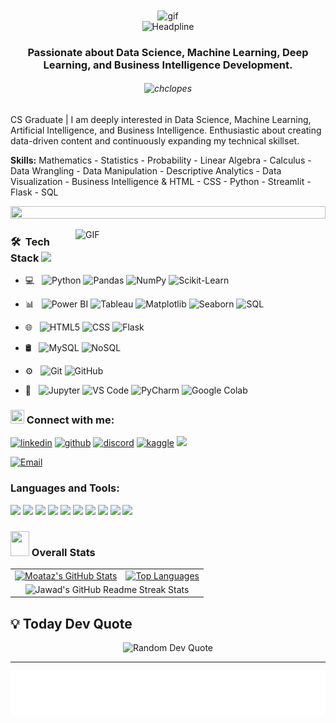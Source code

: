 <div align=center>
    <img alt="gif" align="center" src="git.gif" width=300 height=300/>
</div>
<!-- Title -->
<div align=center>
    <img src="https://readme-typing-svg.herokuapp.com?color=%236FDA44&size=32&center=true&vCenter=true&width=600&height=50&lines=Hi+there+I'm+Muhammad+Jawad+%F0%9F%91%8B;ML+and+DL+Learner;Passionate+Data+and+BI+Developer;Python+language+Enthusiast" alt="Headpline" />
</div>

<!-- sub-line -->
<h3 align="center">Passionate about Data Science, Machine Learning, Deep Learning, and Business Intelligence Development.</h3>

<!-- viewers counter -->
<h6 align="center"><img src="https://komarev.com/ghpvc/?username=mj-awad17&label=Profile%20views&color=0e75b6&style=flat" alt="chclopes"/><br></h6>

<!-- Profile -->
<!-- <p align="center">
  <a href="https://moatazelmesmary.vercel.app/" target="_blank">
    <img src="https://img.shields.io/badge/-🌐 Visit%20My%20Portfolio-0e75b6?style=for-the-badge&logo=google-chrome&logoColor=white" alt="Portfolio Badge">
  </a>
</p> -->

<!-- twitter/x.com -->
<!-- <p align="left">
  <a href="https://twitter.com/intent/follow?original_referer=https%3A%2F%2Fgithub.com%2FMoatazElmesmary&screen_name=MoatazElmesmary" target="_blank">
    <img src="https://img.shields.io/twitter/follow/MoatazElmesmary?color=1DA1F2&logo=twitter&style=for-the-badge" alt="Follow on Twitter">
  </a>
</p> -->

CS Graduate | I am deeply interested in Data Science, Machine Learning, Artificial Intelligence, and Business Intelligence. Enthusiastic about creating data-driven content and continuously expanding my technical skillset.

**Skills:**  Mathematics - Statistics - Probability - Linear Algebra - Calculus - Data Wrangling - Data Manipulation - Descriptive Analytics - Data Visualization - Business Intelligence & HTML - CSS - Python - Streamlit - Flask - SQL

<p align="center">
  <img src="https://i.imgur.com/dBaSKWF.gif" height="20" width="100%">
</p>
<img align="right" width="400" alt="GIF" src="https://blog.cloudlayer.io/content/images/2020/12/coding-freak.gif"/>

<h3> 🛠 &nbsp;Tech Stack <img src="https://media.giphy.com/media/j2pOGeGYKe2xCCKwfi/giphy.gif" width="40"></h3>

- 💻 &nbsp;
  ![Python](https://img.shields.io/badge/-Python-333333?style=flat&logo=python)
  ![Pandas](https://img.shields.io/badge/Pandas-150458?style=flat-square&logo=pandas&logoColor=white)
  ![NumPy](https://img.shields.io/badge/Numpy-013243?style=flat-square&logo=numpy&logoColor=white)
  ![Scikit-Learn](https://img.shields.io/badge/Scikit--Learn-F7931E?style=flat-square&logo=scikit-learn&logoColor=white)
  <!-- ![TensorFlow](https://img.shields.io/badge/TensorFlow-FF6F00?style=flat-square&logo=tensorflow&logoColor=white) -->
  <!-- ![OpenCV](https://img.shields.io/badge/-OpenCV-333333?style=flat&logo=OpenCV) -->


- 📊 &nbsp;
  ![Power BI](https://img.shields.io/badge/Power%20BI-F2C811?style=flat-square)
  ![Tableau](https://img.shields.io/badge/Tableau-E97627?style=flat-square)
  ![Matplotlib](https://img.shields.io/badge/Matplotlib-11557C?style=flat-square)
  ![Seaborn](https://img.shields.io/badge/Seaborn-008080?style=flat-square)
  ![SQL](https://img.shields.io/badge/SQL-4479A1?style=flat-square&logo=mysql&logoColor=white)
  <!-- ![SSIS](https://img.shields.io/badge/SSIS-4479A1?style=flat-square&logo=sql-server&logoColor=white) -->
  <!-- ![SSRS](https://img.shields.io/badge/SSRS-4479A1?style=flat-square&logo=sql-server&logoColor=white) -->
  <!-- ![SSAS](https://img.shields.io/badge/SSAS-4479A1?style=flat-square&logo=sql-server&logoColor=white) -->

- 🌐 &nbsp;
  ![HTML5](https://img.shields.io/badge/-HTML5-333333?style=flat&logo=HTML5)
  ![CSS](https://img.shields.io/badge/-CSS-333333?style=flat&logo=CSS3&logoColor=1572B6)
  ![Flask](https://img.shields.io/badge/-Flask-333333?style=flat&logo=flask)

- 🛢 &nbsp;
  ![MySQL](https://img.shields.io/badge/-MySQL-333333?style=flat&logo=mysql)
  ![NoSQL](https://img.shields.io/badge/-NoSQL-333333?style=flat&logo=nosql)

- ⚙️ &nbsp;
  ![Git](https://img.shields.io/badge/-Git-333333?style=flat&logo=git)
  ![GitHub](https://img.shields.io/badge/-GitHub-333333?style=flat&logo=github)

- 🔧 &nbsp;
  ![Jupyter](https://img.shields.io/badge/Jupyter-F37626?style=flat-square&logo=Jupyter&logoColor=white)
  ![VS Code](https://img.shields.io/badge/-VS%20Code-333333?style=flat&logo=visual-studio-code&logoColor=007ACC)
  ![PyCharm](https://img.shields.io/badge/-PyCharm-333333?style=flat&logo=pycharm&logoColor=007ACC)
  ![Google Colab](https://img.shields.io/badge/Google%20Colab-F9AB00?style=flat-square&logo=google-colab&logoColor=white)

<h3 align="left"><img src="https://media.giphy.com/media/5WJ6SOKeNKrSzblU4R/giphy.gif" width=22 height=22> Connect with me:</h3>

[<img src='https://cdn3.iconfinder.com/data/icons/capsocial-round/500/linkedin-64.png' alt='linkedin' height='40'>](https://www.linkedin.com/in/mjawad17/)
[<img src='https://cdn4.iconfinder.com/data/icons/social-media-logos-6/512/71-github-64.png' alt='github' height='40'>](https://github.com/mj-awad17)
[<img src='https://cdn3.iconfinder.com/data/icons/popular-services-brands-vol-2/512/discord-64.png' alt='discord' height='40'>](https://discord.com/users/mj_awad17)
[<img src='https://cdn4.iconfinder.com/data/icons/logos-and-brands/512/189_Kaggle_logo_logos-1024.png' alt='kaggle' height='40'>](https://www.kaggle.com/mjawad17)
<img src="https://github.com/TheDudeThatCode/TheDudeThatCode/blob/master/Assets/Handshake.gif" height="32px">
<!-- [<img src='https://cdn2.iconfinder.com/data/icons/social-media-2285/512/1_Facebook_colored_svg_copy-128.png' alt='facebook' height='40'>](https://www.facebook.com/MoatazElmesmary) -->
<!-- [<img src='https://cdn3.iconfinder.com/data/icons/2018-social-media-logotypes/1000/2018_social_media_popular_app_logo_twitter-64.png' alt='twitter' height='40'>](https://twitter.com/MoatazElmesmary) -->
<a href="mailto:jawadrana660@gmail.com"><img alt="Email" src="https://img.shields.io/badge/Email-Jawadrana660y@gmail.com-blue?style=flat-square&logo=gmail"></a><br>
<!-- <a href="https://www.instagram.com/moatazelmesmary/"><img alt="Instagram" src="https://img.shields.io/badge/Instagram-moatazelmesmary-blue?style=flat-square&logo=instagram"></a> -->


<h3 align="left">Languages and Tools:</h3>

<div>
  <img height=50 src="https://cdn.jsdelivr.net/gh/devicons/devicon/icons/python/python-original.svg"/>
  <!-- <img height=50 src="https://cdn.jsdelivr.net/gh/devicons/devicon/icons/r/r-original.svg"/> -->
  <img height=50 src="https://cdn.jsdelivr.net/gh/devicons/devicon/icons/html5/html5-original.svg"/>
  <img height=50 src="https://cdn.jsdelivr.net/gh/devicons/devicon/icons/css3/css3-original.svg"/>
  <img height=50 src="https://cdn.jsdelivr.net/gh/devicons/devicon/icons/git/git-plain.svg"/>
  <img height=50 src="https://cdn.jsdelivr.net/gh/devicons/devicon/icons/github/github-original.svg"/>
  <img height=50 src="https://cdn.jsdelivr.net/gh/devicons/devicon/icons/mysql/mysql-original.svg"/>
  <!-- <img height=50 src="https://cdn.jsdelivr.net/gh/devicons/devicon/icons/sqlite/sqlite-original.svg"/> -->
  <img height=50 src="https://cdn.jsdelivr.net/gh/devicons/devicon/icons/vscode/vscode-original.svg"/>
  <img height=50 src="https://cdn.jsdelivr.net/gh/devicons/devicon/icons/jupyter/jupyter-original.svg"/>
  <img height=50 src="https://cdn.jsdelivr.net/gh/devicons/devicon/icons/matlab/matlab-original.svg"/>
  <img height=50 src="https://cdn.jsdelivr.net/gh/devicons/devicon/icons/mongodb/mongodb-original.svg"/>
  <!-- <img height=50 src="https://cdn.jsdelivr.net/gh/devicons/devicon/icons/csharp/csharp-original.svg"/> -->

### <img src="https://media.giphy.com/media/IcnxGGAj0ubyB2r5M6/giphy.gif" width=30 height=40> Overall Stats

<table>
  <tr>
    <td>
      <a href="https://github.com/mj-awad17/github-readme-stats"> <img src="https://github-readme-stats.vercel.app/api?username=Moataz-Elmesmary&hide_border=true&show_icons=true" alt="Moataz's GitHub Stats" /> </a>
    </td>
    <td>
      <a href="https://github.com/mj-awad17/github-readme-stats"> <img src="https://github-readme-stats.vercel.app/api/top-langs/?username=Moataz-Elmesmary&hide_border=true&langs_count=8&layout=compact" alt="Top Languages" /> </a>
    </td>
  </tr>
  <tr>
    <td colspan=2 align="center">
        <img src="http://github-readme-streak-stats.herokuapp.com?user=mj-awad17&hide_border=true&background=f6f8fa&currStreakLabel=000000&date_format=j%20M%5B%20Y%5D" alt="Jawad's GitHub Readme Streak Stats" width="450px" height="200px" />
    </td>
  </tr>
</table>

## 💡 Today Dev Quote

<div align="center">
  <img src="https://quotes-github-readme.vercel.app/api?type=horizontal&theme=light" alt="Random Dev Quote" />
</div>

<hr>

<img align='center' height="70" alt="Thanks" width="100%" src="mj.svg">
